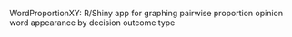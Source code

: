 WordProportionXY: R/Shiny app for graphing pairwise proportion opinion word appearance by decision outcome type</li>
